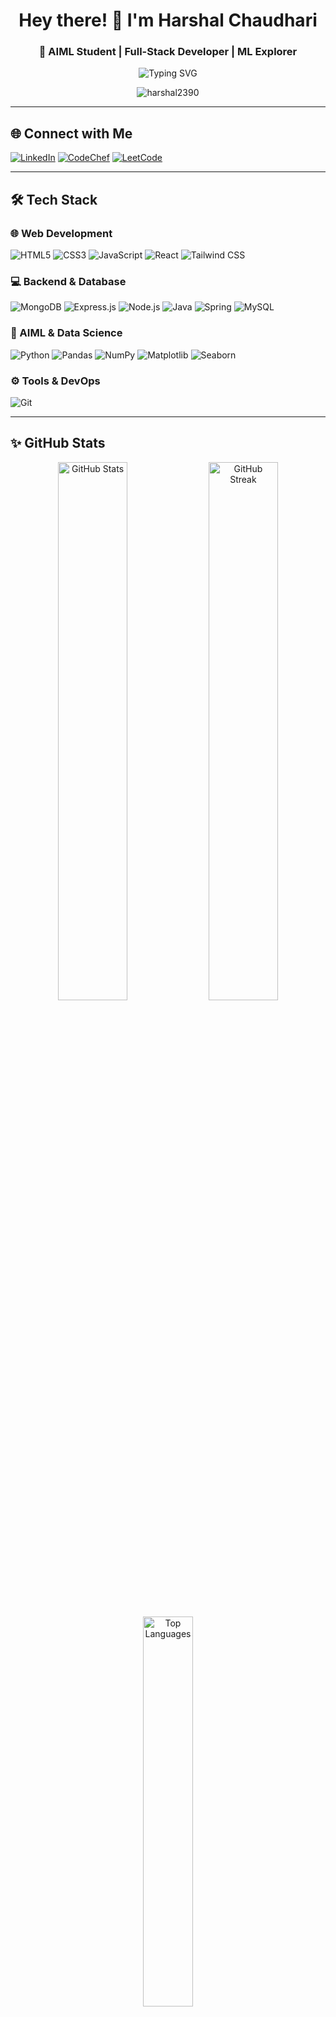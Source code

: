 <h1 align="center">Hey there! 👋 I'm Harshal Chaudhari</h1>
<h3 align="center">🚀 AIML Student | Full-Stack Developer | ML Explorer</h3>

<p align="center">
  <!-- Your Ghibli Profile Image -->
</p>

<p align="center">
  <img src="https://readme-typing-svg.herokuapp.com?font=Fira+Code&weight=500&size=22&duration=4000&pause=800&color=00C7FF&center=true&vCenter=true&width=600&lines=Developer+%7C+Open-Source+Contributor;AIML+Student+%7C+Tech;Let's+build+something+awesome!+💻" alt="Typing SVG" />
</p>

<p align="center">
  <img src="https://komarev.com/ghpvc/?username=harshal2390&label=Profile%20views&color=0e75b6&style=flat" alt="harshal2390" />
</p>

---

## 🌐 Connect with Me

[![LinkedIn](https://img.shields.io/badge/LinkedIn-0A66C2?style=for-the-badge&logo=linkedin&logoColor=white)](https://linkedin.com/in/harshalchaudhari063/)
[![CodeChef](https://img.shields.io/badge/CodeChef-5B4638?style=for-the-badge&logo=codechef&logoColor=white)](https://www.codechef.com/users/rcp_221107048/)
[![LeetCode](https://img.shields.io/badge/LeetCode-FFA116?style=for-the-badge&logo=leetcode&logoColor=white)](https://leetcode.com/u/harshal_20/)


---

## 🛠️ Tech Stack

### 🌐 Web Development
![HTML5](https://img.shields.io/badge/HTML5-E34F26?style=for-the-badge&logo=html5&logoColor=white)
![CSS3](https://img.shields.io/badge/CSS3-1572B6?style=for-the-badge&logo=css3&logoColor=white)
![JavaScript](https://img.shields.io/badge/JavaScript-F7DF1E?style=for-the-badge&logo=javascript&logoColor=black)
![React](https://img.shields.io/badge/React-20232A?style=for-the-badge&logo=react&logoColor=61DAFB)
![Tailwind CSS](https://img.shields.io/badge/Tailwind-38B2AC?style=for-the-badge&logo=tailwind-css&logoColor=white)

### 💻 Backend & Database
![MongoDB](https://img.shields.io/badge/MongoDB-4EA94B?style=for-the-badge&logo=mongodb&logoColor=white)
![Express.js](https://img.shields.io/badge/Express.js-000000?style=for-the-badge&logo=express&logoColor=white)
![Node.js](https://img.shields.io/badge/Node.js-339933?style=for-the-badge&logo=node.js&logoColor=white)
![Java](https://img.shields.io/badge/Java-ED8B00?style=for-the-badge&logo=openjdk&logoColor=white)
![Spring](https://img.shields.io/badge/Spring-6DB33F?style=for-the-badge&logo=spring&logoColor=white)
![MySQL](https://img.shields.io/badge/MySQL-005C84?style=for-the-badge&logo=mysql&logoColor=white)

### 🧠 AIML & Data Science
![Python](https://img.shields.io/badge/Python-3776AB?style=for-the-badge&logo=python&logoColor=white)
![Pandas](https://img.shields.io/badge/Pandas-2C2D72?style=for-the-badge&logo=pandas&logoColor=white)
![NumPy](https://img.shields.io/badge/NumPy-013243?style=for-the-badge&logo=numpy&logoColor=white)
![Matplotlib](https://img.shields.io/badge/Matplotlib-11557c?style=for-the-badge&logo=matplotlib&logoColor=white)
![Seaborn](https://img.shields.io/badge/Seaborn-4C72B0?style=for-the-badge&logo=seaborn&logoColor=white)

### ⚙️ Tools & DevOps
![Git](https://img.shields.io/badge/Git-F05032?style=for-the-badge&logo=git&logoColor=white)

---

## ✨ GitHub Stats

<p align="center">
  <img src="https://github-readme-stats.vercel.app/api?username=harshal2390&show_icons=true&theme=radical" alt="GitHub Stats" width="47%"/>
  <img src="https://streak-stats.demolab.com?user=harshal2390&theme=radical" alt="GitHub Streak" width="47%"/>
</p>


<p align="center">
  <img src="https://github-readme-stats.vercel.app/api/top-langs/?username=harshal2390&layout=compact&theme=radical" alt="Top Languages" width="40%"/>
</p>

---

## 🔥 Current Focus

- 🔭 Building impactful **AIML & Full-Stack projects**
- 🌱 Exploring **Advanced Python, React, and Spring**
- 👯 Open to **collaborations** in development & research
- 💬 Ask me about **Java, Python, or MERN projects**

---

<p align="center">
  <img src="https://media.giphy.com/media/qgQUggAC3Pfv687qPC/giphy.gif" width="400" alt="Coding GIF">
</p>

---

<p align="center">
  <b>Thanks for visiting! Let's connect and create something amazing together 🚀</b><br><br>
</p>

